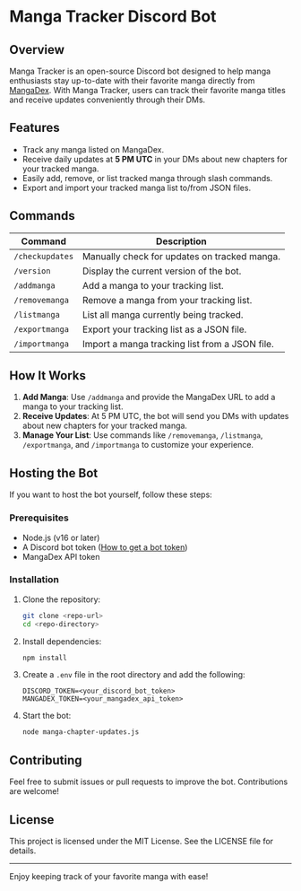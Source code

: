 # Manga Tracker Discord Bot

## Overview

Manga Tracker is an open-source Discord bot designed to help manga enthusiasts stay up-to-date with their favorite manga directly from [MangaDex](https://www.mangadex.org/). With Manga Tracker, users can track their favorite manga titles and receive updates conveniently through their DMs.

## Features

- Track any manga listed on MangaDex.
- Receive daily updates at **5 PM UTC** in your DMs about new chapters for your tracked manga.
- Easily add, remove, or list tracked manga through slash commands.
- Export and import your tracked manga list to/from JSON files.

## Commands

| Command         | Description                                    |
| --------------- | ---------------------------------------------- |
| `/checkupdates` | Manually check for updates on tracked manga.   |
| `/version`      | Display the current version of the bot.        |
| `/addmanga`     | Add a manga to your tracking list.             |
| `/removemanga`  | Remove a manga from your tracking list.        |
| `/listmanga`    | List all manga currently being tracked.        |
| `/exportmanga`  | Export your tracking list as a JSON file.      |
| `/importmanga`  | Import a manga tracking list from a JSON file. |

## How It Works

1. **Add Manga**: Use `/addmanga` and provide the MangaDex URL to add a manga to your tracking list.
2. **Receive Updates**: At 5 PM UTC, the bot will send you DMs with updates about new chapters for your tracked manga.
3. **Manage Your List**: Use commands like `/removemanga`, `/listmanga`, `/exportmanga`, and `/importmanga` to customize your experience.

## Hosting the Bot

If you want to host the bot yourself, follow these steps:

### Prerequisites

- Node.js (v16 or later)
- A Discord bot token ([How to get a bot token](https://discord.com/developers/docs/intro))
- MangaDex API token

### Installation

1. Clone the repository:
   ```bash
   git clone <repo-url>
   cd <repo-directory>
   ```
2. Install dependencies:
   ```bash
   npm install
   ```
3. Create a `.env` file in the root directory and add the following:
   ```env
   DISCORD_TOKEN=<your_discord_bot_token>
   MANGADEX_TOKEN=<your_mangadex_api_token>
   ```
4. Start the bot:
   ```bash
   node manga-chapter-updates.js
   ```

## Contributing

Feel free to submit issues or pull requests to improve the bot. Contributions are welcome!

## License

This project is licensed under the MIT License. See the LICENSE file for details.

---

Enjoy keeping track of your favorite manga with ease!

